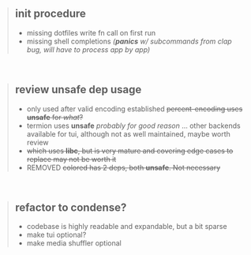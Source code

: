 > init procedure
> -
> - missing dotfiles write fn call on first run
> - missing shell completions *(**panics** w/ subcommands from clap bug, will have to process app by app)*

<br/>

> review unsafe dep usage
> -
> - only used after valid encoding established <del> percent-encoding uses **unsafe** for *what*?
> - termion uses **unsafe** *probably for good reason* ... other backends available for tui, although not as well maintained, maybe worth review
> - <del/> which uses **libc**, but is very mature and covering edge cases to replace may not be worth it
> - REMOVED <del/> colored has 2 deps, both **unsafe**. Not necessary

<br/>

> refactor to condense?
> -
> - codebase is highly readable and expandable, but a bit sparse
> - make tui optional?
> - make media shuffler optional